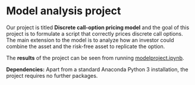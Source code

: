 # Model analysis project

Our project is titled **Discrete call-option pricing model** and the goal of this project is to formulate a script that correctly prices discrete call options. The main extension to the model is to analyze how an investor could combine the asset and the risk-free asset to replicate the option.

The **results** of the project can be seen from running [modelproject.ipynb](modelproject.ipynb).

**Dependencies:** Apart from a standard Anaconda Python 3 installation, the project requires no further packages.

